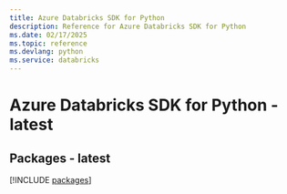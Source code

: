 ```yaml
---
title: Azure Databricks SDK for Python
description: Reference for Azure Databricks SDK for Python
ms.date: 02/17/2025
ms.topic: reference
ms.devlang: python
ms.service: databricks
---
```

# Azure Databricks SDK for Python - latest
## Packages - latest
[!INCLUDE [packages](databricks-index.md)]